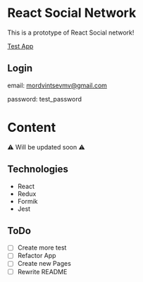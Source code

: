 # React Social Network

This is a prototype of React Social network!


<a href="https://mordvintsevmv.github.io/React_SocialNetwork" target="_blank">Test App</a>

## Login

email: mordvintsevmv@gmail.com

password: test_password

# Content

⚠ Will be updated soon ⚠

## Technologies

- React
- Redux
- Formik
- Jest

## ToDo

- [ ] Create more test
- [ ] Refactor App
- [ ] Create new Pages
- [ ] Rewrite README
